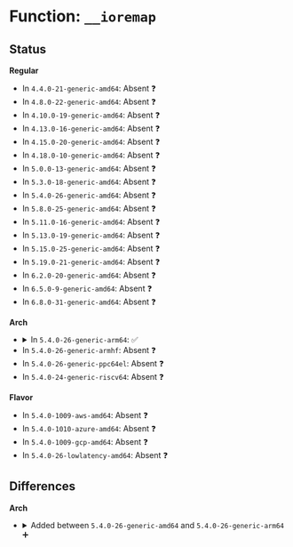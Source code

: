 # Function: <code>__ioremap</code>

## Status
<b>Regular</b>
<ul>
<li>
In <code>4.4.0-21-generic-amd64</code>: Absent ❓
</li>
<li>
In <code>4.8.0-22-generic-amd64</code>: Absent ❓
</li>
<li>
In <code>4.10.0-19-generic-amd64</code>: Absent ❓
</li>
<li>
In <code>4.13.0-16-generic-amd64</code>: Absent ❓
</li>
<li>
In <code>4.15.0-20-generic-amd64</code>: Absent ❓
</li>
<li>
In <code>4.18.0-10-generic-amd64</code>: Absent ❓
</li>
<li>
In <code>5.0.0-13-generic-amd64</code>: Absent ❓
</li>
<li>
In <code>5.3.0-18-generic-amd64</code>: Absent ❓
</li>
<li>
In <code>5.4.0-26-generic-amd64</code>: Absent ❓
</li>
<li>
In <code>5.8.0-25-generic-amd64</code>: Absent ❓
</li>
<li>
In <code>5.11.0-16-generic-amd64</code>: Absent ❓
</li>
<li>
In <code>5.13.0-19-generic-amd64</code>: Absent ❓
</li>
<li>
In <code>5.15.0-25-generic-amd64</code>: Absent ❓
</li>
<li>
In <code>5.19.0-21-generic-amd64</code>: Absent ❓
</li>
<li>
In <code>6.2.0-20-generic-amd64</code>: Absent ❓
</li>
<li>
In <code>6.5.0-9-generic-amd64</code>: Absent ❓
</li>
<li>
In <code>6.8.0-31-generic-amd64</code>: Absent ❓
</li>
</ul>
<b>Arch</b>
<ul>
<li>
<details>
<summary>In <code>5.4.0-26-generic-arm64</code>: ✅</summary>

```c
void * __ioremap(phys_addr_t phys_addr, size_t size, pgprot_t prot)
```

```json
{
  "name": "__ioremap",
  "collision_type": "Unique Global",
  "inline_type": "No",
  "funcs": [
    {
      "addr": 18446603336490344120,
      "name": "__ioremap",
      "external": true,
      "loc": "arch/arm64/mm/ioremap.c:65",
      "file": "arch/arm64/mm/ioremap.c",
      "inline": "seen, unknown",
      "caller_inline": [],
      "caller_func": [
        "arch/arm64/kernel/acpi_parking_protocol.c:acpi_parking_protocol_cpu_boot",
        "virt/kvm/arm/mmu.c:create_hyp_io_mappings",
        "kernel/iomem.c:memremap",
        "kernel/iomem.c:memremap",
        "kernel/iomem.c:ioremap_cache",
        "kernel/iomem.c:ioremap_cache",
        "kernel/iomem.c:ioremap_cache",
        "lib/pci_iomap.c:pci_iomap_wc_range",
        "lib/pci_iomap.c:pci_iomap_wc_range",
        "lib/pci_iomap.c:pci_iomap_range",
        "lib/pci_iomap.c:pci_iomap_range",
        "lib/devres.c:__devm_ioremap",
        "drivers/irqchip/irq-dw-apb-ictl.c:dw_apb_ictl_init",
        "drivers/irqchip/irq-gic.c:gic_v2_acpi_init",
        "drivers/irqchip/irq-gic.c:gic_v2_acpi_init",
        "drivers/irqchip/irq-gic.c:gic_of_init",
        "drivers/irqchip/irq-gic.c:gic_of_init",
        "drivers/irqchip/irq-gic-v2m.c:gicv2m_init_one",
        "drivers/irqchip/irq-gic-v3.c:gic_acpi_init",
        "drivers/irqchip/irq-gic-v3.c:gic_acpi_parse_madt_gicc",
        "drivers/irqchip/irq-gic-v3.c:gic_acpi_parse_madt_redist",
        "drivers/irqchip/irq-gic-v3-its.c:its_probe_one",
        "drivers/irqchip/irq-bcm7038-l1.c:bcm7038_l1_of_init",
        "drivers/irqchip/irq-sni-exiu.c:exiu_init",
        "drivers/pci/pci.c:devm_pci_remap_cfgspace",
        "drivers/pci/pci.c:devm_pci_remap_cfgspace",
        "drivers/pci/pci.c:pci_ioremap_bar",
        "drivers/pci/rom.c:pci_map_rom",
        "drivers/pci/rom.c:pci_map_rom",
        "drivers/pci/quirks.c:quirk_e100_interrupt",
        "drivers/pci/hotplug/shpchp_hpc.c:shpc_init",
        "drivers/pci/ecam.c:pci_ecam_create",
        "drivers/pci/endpoint/pci-epc-mem.c:pci_epc_mem_alloc_addr",
        "drivers/pci/endpoint/pci-epc-mem.c:pci_epc_mem_alloc_addr",
        "drivers/pci/controller/dwc/pcie-designware-ep.c:dw_pcie_ep_raise_msix_irq",
        "drivers/video/fbdev/imsttfb.c:imsttfb_probe",
        "drivers/video/fbdev/imsttfb.c:imsttfb_probe",
        "drivers/video/fbdev/imsttfb.c:imsttfb_probe",
        "drivers/video/fbdev/amba-clcd.c:clcdfb_register",
        "drivers/video/fbdev/asiliantfb.c:asiliantfb_pci_init",
        "drivers/video/fbdev/mx3fb.c:mx3fb_probe",
        "drivers/video/fbdev/simplefb.c:simplefb_probe",
        "drivers/acpi/osl.c:acpi_os_write_memory",
        "drivers/acpi/osl.c:acpi_os_read_memory",
        "drivers/acpi/osl.c:acpi_os_map_iomem",
        "drivers/acpi/cppc_acpi.c:acpi_cppc_processor_probe",
        "drivers/acpi/cppc_acpi.c:acpi_cppc_processor_probe",
        "drivers/acpi/apei/erst.c:erst_exec_move_data",
        "drivers/acpi/apei/erst.c:erst_exec_move_data",
        "drivers/amba/bus.c:amba_device_try_add",
        "drivers/clk/clk-qoriq.c:clockgen_init",
        "drivers/dma/amba-pl08x.c:pl08x_probe",
        "drivers/dma/ipu/ipu_idmac.c:ipu_probe",
        "drivers/dma/ipu/ipu_idmac.c:ipu_probe",
        "drivers/soc/fsl/qbman/bman_portal.c:bman_portal_probe",
        "drivers/soc/fsl/qbman/qman_portal.c:qman_portal_probe",
        "drivers/soc/renesas/renesas-soc.c:renesas_soc_init",
        "drivers/reset/reset-sunxi.c:sun6i_reset_init",
        "drivers/tty/serial/8250/8250_port.c:serial8250_request_std_resource",
        "drivers/tty/serial/8250/8250_pci.c:pci_siig_init",
        "drivers/tty/serial/8250/8250_pci.c:pci_plx9050_init",
        "drivers/tty/serial/msm_serial.c:msm_request_port",
        "drivers/mfd/syscon.c:of_syscon_register",
        "drivers/nvdimm/core.c:devm_nvdimm_memremap",
        "drivers/net/ethernet/freescale/fman/fman_muram.c:fman_muram_init",
        "drivers/net/ethernet/smsc/smc91x.c:smc_drv_probe",
        "drivers/net/ethernet/smsc/smc91x.c:smc_enable_device",
        "drivers/usb/host/pci-quirks.c:quirk_usb_handoff_xhci",
        "drivers/edac/altera_edac.c:altr_sdram_probe",
        "drivers/clocksource/sh_cmt.c:sh_cmt_setup",
        "drivers/clocksource/sh_tmu.c:sh_tmu_setup",
        "drivers/clocksource/arm_arch_timer.c:arch_timer_mem_frame_register",
        "drivers/clocksource/arm_arch_timer.c:arch_timer_mem_find_best_frame",
        "drivers/clocksource/arm_arch_timer.c:arch_timer_mem_frame_get_cntfrq",
        "drivers/of/address.c:of_io_request_and_map",
        "drivers/of/address.c:of_io_request_and_map",
        "drivers/of/address.c:of_iomap",
        "drivers/of/address.c:of_iomap",
        "drivers/of/address.c:of_iomap",
        "drivers/mailbox/pl320-ipc.c:pl320_probe"
      ]
    }
  ],
  "symbols": [
    {
      "addr": 18446603336490344120,
      "name": "__ioremap",
      "section": ".text",
      "bind": "STB_GLOBAL",
      "size": 76
    }
  ]
}
```
</details>
</li>
<li>
In <code>5.4.0-26-generic-armhf</code>: Absent ❓
</li>
<li>
In <code>5.4.0-26-generic-ppc64el</code>: Absent ❓
</li>
<li>
In <code>5.4.0-24-generic-riscv64</code>: Absent ❓
</li>
</ul>
<b>Flavor</b>
<ul>
<li>
In <code>5.4.0-1009-aws-amd64</code>: Absent ❓
</li>
<li>
In <code>5.4.0-1010-azure-amd64</code>: Absent ❓
</li>
<li>
In <code>5.4.0-1009-gcp-amd64</code>: Absent ❓
</li>
<li>
In <code>5.4.0-26-lowlatency-amd64</code>: Absent ❓
</li>
</ul>

## Differences
<b>Arch</b>
<ul>
<li>
<details>
<summary>Added between <code>5.4.0-26-generic-amd64</code> and <code>5.4.0-26-generic-arm64</code> ➕</summary>

```c
void * __ioremap(phys_addr_t phys_addr, size_t size, pgprot_t prot)
```
</details>
</li>
</ul>
